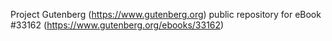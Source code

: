 Project Gutenberg (https://www.gutenberg.org) public repository for eBook #33162 (https://www.gutenberg.org/ebooks/33162)

